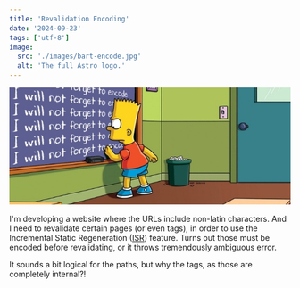 ```yaml
---
title: 'Revalidation Encoding'
date: '2024-09-23'
tags: ['utf-8']
image:
  src: './images/bart-encode.jpg'
  alt: 'The full Astro logo.'
---
```


![Bard Encoder](./images/bart-encode.jpg)

I'm developing a website where the URLs include non-latin characters. And I need to revalidate certain pages (or even tags), in order to use the Incremental Static Regeneration ([ISR](https://nextjs.org/docs/app/building-your-application/data-fetching/incremental-static-regeneration)) feature. Turns out those must be encoded before revalidating, or it throws tremendously ambiguous error.

It sounds a bit logical for the paths, but why the tags, as those are completely internal?!

